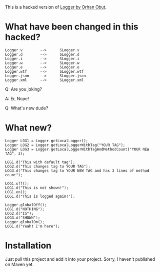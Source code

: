 This is a hacked version of [Logger by Orhan Obut](https://github.com/orhanobut/logger).

# What have been changed in this hacked?

    Logger.v        -->      SLogger.v
    Logger.d        -->      SLogger.d
    Logger.i        -->      SLogger.i
    Logger.w        -->      SLogger.w
    Logger.e        -->      SLogger.e
    Logger.wtf      -->      SLogger.wtf
    Logger.json     -->      SLogger.json
    Logger.xml      -->      SLogger.xml


Q: Are you joking?

A: Er, Nope!

Q: What's new dude?

# What new?

    Logger LOG1 = Logger.getLocalLogger();
    Logger LOG2 = Logger.getLocalLoggerWithTag("YOUR TAG");
    Logger LOG3 = Logger.getLocalLoggerWithTagAndMethodCount("YOUR NEW TAG", 3);

    LOG1.d("This with default tag");
    LOG2.d("This changes tag to YOUR TAG");
    LOG3.d("This changes tag to YOUR NEW TAG and has 3 lines of method count");

    LOG1.off();
    LOG1.d("This is not shown!");
    LOG1.on();
    LOG1.d("This is logged again!");

    Logger.globalOff();
    LOG1.d("NOTHING");
    LOG2.d("IS");
    LOG3.d("SHOWN");
    Logger.globalOn();
    LOG1.d("Yeah! I'm here");


# Installation

Just pull this project and add it into your project. Sorry, I haven't published on Maven yet.

